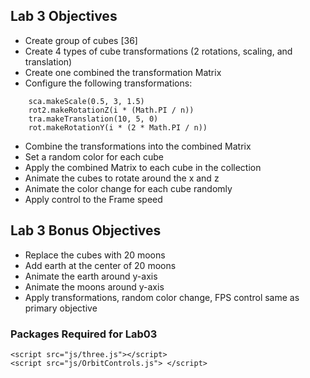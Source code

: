 ## Lab 3 Objectives
* Create group of cubes [36]
* Create 4 types of cube transformations (2 rotations, scaling, and translation)
* Create one combined the transformation Matrix
* Configure the following transformations:
```
    sca.makeScale(0.5, 3, 1.5)
    rot2.makeRotationZ(i * (Math.PI / n))
    tra.makeTranslation(10, 5, 0)
    rot.makeRotationY(i * (2 * Math.PI / n))
```
* Combine the transformations into the combined Matrix
* Set a random color for each cube
* Apply the combined Matrix to each cube in the collection
* Animate the cubes to rotate around the x and z
* Animate the color change for each cube randomly
* Apply control to the Frame speed

## Lab 3 Bonus Objectives
* Replace the cubes with 20 moons
* Add earth at the center of 20 moons
* Animate the earth around y-axis
* Animate the moons around y-axis
* Apply transformations, random color change, FPS control same as primary objective

### Packages Required for Lab03
```
<script src="js/three.js"></script>
<script src="js/OrbitControls.js"> </script>
```